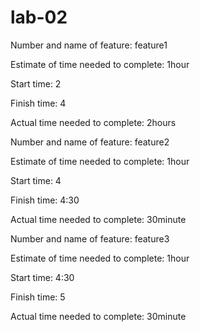 # lab-02

Number and name of feature: feature1 

Estimate of time needed to complete: 1hour

Start time: 2

Finish time: 4

Actual time needed to complete: 2hours


Number and name of feature: feature2 

Estimate of time needed to complete: 1hour

Start time: 4

Finish time: 4:30

Actual time needed to complete: 30minute


Number and name of feature: feature3 

Estimate of time needed to complete: 1hour

Start time: 4:30

Finish time: 5

Actual time needed to complete: 30minute